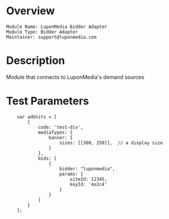 # Overview

```
Module Name: LuponMedia Bidder Adapter
Module Type: Bidder Adapter
Maintainer: support@luponmedia.com
```

# Description

Module that connects to LuponMedia's demand sources

# Test Parameters
```
    var adUnits = [
        {
            code: 'test-div',
            mediaTypes: {
                banner: {
                    sizes: [[300, 250]],  // a display size
                }
            },
            bids: [
                {
                    bidder: "luponmedia",
                    params: {
                        siteId: 12345,
                        keyId: '4o2c4'
                    }
                }
            ]
        }
    ];
```
